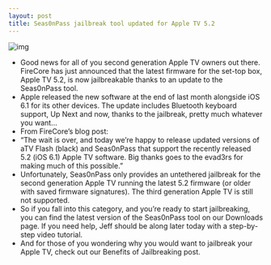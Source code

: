 ```yaml
---
layout: post
title: Seas0nPass jailbreak tool updated for Apple TV 5.2
---
```

![img](http://media.idownloadblog.com/wp-content/uploads/2008/08/seas0npass-Apple-TV.jpg)
* Good news for all of you second generation Apple TV owners out there. FireCore has just announced that the latest firmware for the set-top box, Apple TV 5.2, is now jailbreakable thanks to an update to the Seas0nPass tool.
* Apple released the new software at the end of last month alongside iOS 6.1 for its other devices. The update includes Bluetooth keyboard support, Up Next and now, thanks to the jailbreak, pretty much whatever you want…
* From FireCore’s blog post:
* “The wait is over, and today we’re happy to release updated versions of aTV Flash (black) and Seas0nPass that support the recently released 5.2 (iOS 6.1) Apple TV software. Big thanks goes to the evad3rs for making much of this possible.”
* Unfortunately, Seas0nPass only provides an untethered jailbreak for the second generation Apple TV running the latest 5.2 firmware (or older with saved firmware signatures). The third generation Apple TV is still not supported.
* So if you fall into this category, and you’re ready to start jailbreaking, you can find the latest version of the Seas0nPass tool on our Downloads page. If you need help, Jeff should be along later today with a step-by-step video tutorial.
* And for those of you wondering why you would want to jailbreak your Apple TV, check out our Benefits of Jailbreaking post.

